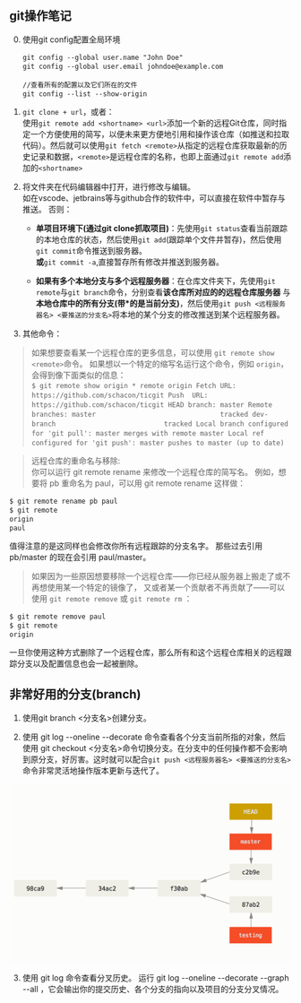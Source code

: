 ## git操作笔记

0. 使用git config配置全局环境  
    ```
    git config --global user.name "John Doe"  
    git config --global user.email johndoe@example.com 

    //查看所有的配置以及它们所在的文件
    git config --list --show-origin
    ```

1. ```git clone + url```，或者：  
  使用```git remote add <shortname> <url>```添加一个新的远程Git仓库，同时指定一个方便使用的简写，以便未来更方便地引用和操作该仓库（如推送和拉取代码）。然后就可以使用```git fetch <remote>```从指定的远程仓库获取最新的历史记录和数据，```<remote>```是远程仓库的名称，也即上面通过```git remote add```添加的```<shortname>```

2. 将文件夹在代码编辑器中打开，进行修改与编辑。  
  如在vscode、jetbrains等与github合作的软件中，可以直接在软件中暂存与推送。
  否则：
    - **单项目环境下(通过git clone抓取项目)**：先使用```git status```查看当前跟踪的本地仓库的状态，然后使用```git add```(跟踪单个文件并暂存)，然后使用```git commit```命令推送到服务器。  
    **或**```git commit -a```,直接暂存所有修改并推送到服务器。

    - **如果有多个本地分支与多个远程服务器**：在仓库文件夹下，先使用```git remote```与```git branch```命令，分别查看**该仓库所对应的的远程仓库服务器** 与 **本地仓库中的所有分支(带*的是当前分支)**，然后使用```git push <远程服务器名> <要推送的分支名>```将本地的某个分支的修改推送到某个远程服务器。  

3. 其他命令：
  > 如果想要查看某一个远程仓库的更多信息，可以使用 ```git remote show <remote>```命令。 如果想以一个特定的缩写名运行这个命令，例如 ```origin```，会得到像下面类似的信息：  
    ```
    $ git remote show origin
    * remote origin
    Fetch URL: https://github.com/schacon/ticgit
    Push  URL: https://github.com/schacon/ticgit
    HEAD branch: master
    Remote branches:
        master                               tracked
        dev-branch                           tracked
    Local branch configured for 'git pull':
        master merges with remote master
    Local ref configured for 'git push':
        master pushes to master (up to date)
    ```

  > 远程仓库的重命名与移除:  
  你可以运行 git remote rename 来修改一个远程仓库的简写名。 例如，想要将 pb 重命名为 paul，可以用 git remote rename 这样做：

  ```
  $ git remote rename pb paul
  $ git remote
  origin
  paul
  ```

  值得注意的是这同样也会修改你所有远程跟踪的分支名字。 那些过去引用 pb/master 的现在会引用 paul/master。

> 如果因为一些原因想要移除一个远程仓库——你已经从服务器上搬走了或不再想使用某一个特定的镜像了， 又或者某一个贡献者不再贡献了——可以使用 ```git remote remove``` 或 ```git remote rm``` ：

  ```
  $ git remote remove paul
  $ git remote
  origin
  ```

  一旦你使用这种方式删除了一个远程仓库，那么所有和这个远程仓库相关的远程跟踪分支以及配置信息也会一起被删除。

## 非常好用的分支(branch)

1. 使用git branch <分支名>创建分支。

2. 使用 git log --oneline --decorate 命令查看各个分支当前所指的对象，然后使用 git checkout <分支名>命令切换分支。在分支中的任何操作都不会影响到原分支，好厉害。这时就可以配合```git push <远程服务器名> <要推送的分支名>```命令非常灵活地操作版本更新与迭代了。

![alt text](image.png)

3. 使用 git log 命令查看分叉历史。 运行 git log --oneline --decorate --graph --all ，它会输出你的提交历史、各个分支的指向以及项目的分支分叉情况。
